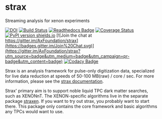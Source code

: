 # strax
Streaming analysis for xenon experiments

[![DOI](https://zenodo.org/badge/DOI/10.5281/zenodo.1344424.svg)](https://doi.org/10.5281/zenodo.1344424)
[![Build Status](https://travis-ci.org/AxFoundation/strax.svg?branch=master)](https://travis-ci.org/AxFoundation/strax)
[![Readthedocs Badge](https://readthedocs.org/projects/strax/badge/?version=latest)](https://strax.readthedocs.io/en/latest/?badge=latest)
[![Coverage Status](https://coveralls.io/repos/github/AxFoundation/strax/badge.svg?branch=master)](https://coveralls.io/github/AxFoundation/strax?branch=master)
[![PyPI version shields.io](https://img.shields.io/pypi/v/strax.svg)](https://pypi.python.org/pypi/strax/)
[![Join the chat at https://gitter.im/AxFoundation/strax](https://badges.gitter.im/Join%20Chat.svg)](https://gitter.im/AxFoundation/strax?utm_source=badge&utm_medium=badge&utm_campaign=pr-badge&utm_content=badge)
[![Codacy Badge](https://api.codacy.com/project/badge/Grade/cc159474f2764d43b445d562a24ca245)](https://www.codacy.com/app/tunnell/strax?utm_source=github.com&amp;utm_medium=referral&amp;utm_content=AxFoundation/strax&amp;utm_campaign=Badge_Grade)

Strax is an analysis framework for pulse-only digitization data, specialized for live data reduction at speeds of 50-100 MB(raw) / core / sec. For more information, please see the [strax documentation](https://strax.readthedocs.io).

Strax' primary aim is to support noble liquid TPC dark matter searches, such as XENONnT. The XENON-specific algorithms live in the separate package [straxen](https://github.com/XENONnT/straxen). If you want to try out strax, you probably want to start there. This package only contains the core framework and basic algorithms any TPCs would want to use.

